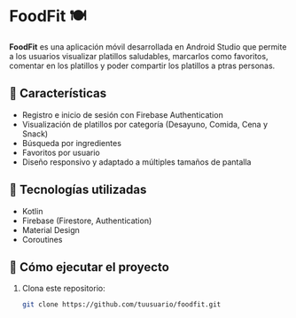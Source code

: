 # FoodFit 🍽️

**FoodFit** es una aplicación móvil desarrollada en Android Studio que permite a los usuarios visualizar platillos saludables, marcarlos como favoritos, comentar en los platillos y poder compartir los platillos a ptras personas.

## 📱 Características

- Registro e inicio de sesión con Firebase Authentication
- Visualización de platillos por categoría (Desayuno, Comida, Cena y Snack)
- Búsqueda por ingredientes
- Favoritos por usuario
- Diseño responsivo y adaptado a múltiples tamaños de pantalla

## 🔧 Tecnologías utilizadas

- Kotlin
- Firebase (Firestore, Authentication)
- Material Design
- Coroutines

## 🏁 Cómo ejecutar el proyecto

1. Clona este repositorio:

   ```bash
   git clone https://github.com/tuusuario/foodfit.git

